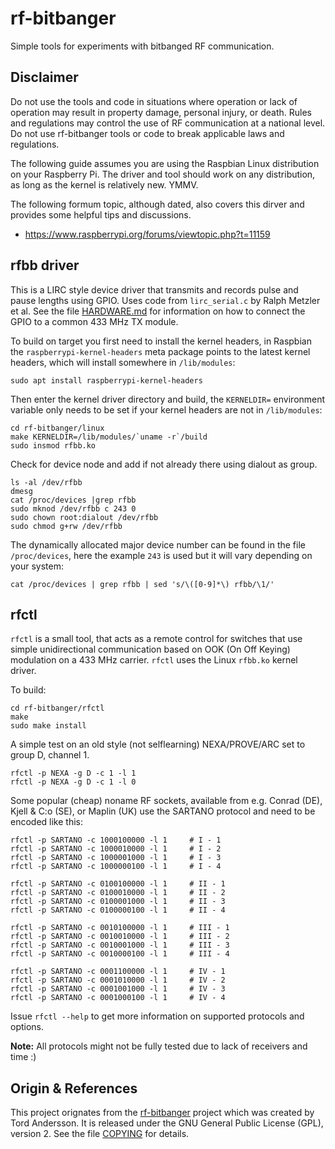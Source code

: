 rf-bitbanger
============

Simple tools for experiments with bitbanged RF communication.


Disclaimer
----------

Do not use the tools and code in situations where operation or lack of
operation may result in property damage, personal injury, or death.
Rules and regulations may control the use of RF communication at a
national level.  Do not use rf-bitbanger tools or code to break
applicable laws and regulations.

The following guide assumes you are using the Raspbian Linux
distribution on your Raspberry Pi. The driver and tool should work on
any distribution, as long as the kernel is relatively new.  YMMV.

The following formum topic, although dated, also covers this dirver and
provides some helpful tips and discussions.

- https://www.raspberrypi.org/forums/viewtopic.php?t=11159


rfbb driver
-----------

This is a LIRC style device driver that transmits and records pulse and
pause lengths using GPIO.  Uses code from `lirc_serial.c` by Ralph
Metzler et al.  See the file [HARDWARE.md][] for information on how to
connect the GPIO to a common 433 MHz TX module.

To build on target you first need to install the kernel headers, in
Raspbian the `raspberrypi-kernel-headers` meta package points to the
latest kernel headers, which will install somewhere in `/lib/modules`:

    sudo apt install raspberrypi-kernel-headers

Then enter the kernel driver directory and build, the `KERNELDIR=`
environment variable only needs to be set if your kernel headers are not
in `/lib/modules`:

    cd rf-bitbanger/linux
    make KERNELDIR=/lib/modules/`uname -r`/build
    sudo insmod rfbb.ko

Check for device node and add if not already there using dialout as
group.

    ls -al /dev/rfbb
    dmesg
    cat /proc/devices |grep rfbb
    sudo mknod /dev/rfbb c 243 0
    sudo chown root:dialout /dev/rfbb
    sudo chmod g+rw /dev/rfbb

The dynamically allocated major device number can be found in the file
`/proc/devices`, here the example `243` is used but it will vary
depending on your system:

    cat /proc/devices | grep rfbb | sed 's/\([0-9]*\) rfbb/\1/'


rfctl
-----

`rfctl` is a small tool, that acts as a remote control for switches that
use simple unidirectional communication based on OOK (On Off Keying)
modulation on a 433 MHz carrier.  `rfctl` uses the Linux `rfbb.ko`
kernel driver.

To build:

    cd rf-bitbanger/rfctl
    make
    sudo make install

A simple test on an old style (not selflearning) NEXA/PROVE/ARC set to
group D, channel 1.

    rfctl -p NEXA -g D -c 1 -l 1
    rfctl -p NEXA -g D -c 1 -l 0

Some popular (cheap) noname RF sockets, available from e.g. Conrad (DE),
Kjell & C:o (SE), or Maplin (UK) use the SARTANO protocol and need to be
encoded like this:

    rfctl -p SARTANO -c 1000100000 -l 1     # I - 1
    rfctl -p SARTANO -c 1000010000 -l 1     # I - 2
    rfctl -p SARTANO -c 1000001000 -l 1     # I - 3
    rfctl -p SARTANO -c 1000000100 -l 1     # I - 4

    rfctl -p SARTANO -c 0100100000 -l 1     # II - 1
    rfctl -p SARTANO -c 0100010000 -l 1     # II - 2
    rfctl -p SARTANO -c 0100001000 -l 1     # II - 3
    rfctl -p SARTANO -c 0100000100 -l 1     # II - 4

    rfctl -p SARTANO -c 0010100000 -l 1     # III - 1
    rfctl -p SARTANO -c 0010010000 -l 1     # III - 2
    rfctl -p SARTANO -c 0010001000 -l 1     # III - 3
    rfctl -p SARTANO -c 0010000100 -l 1     # III - 4

    rfctl -p SARTANO -c 0001100000 -l 1     # IV - 1
    rfctl -p SARTANO -c 0001010000 -l 1     # IV - 2
    rfctl -p SARTANO -c 0001001000 -l 1     # IV - 3
    rfctl -p SARTANO -c 0001000100 -l 1     # IV - 4

Issue `rfctl --help` to get more information on supported protocols and
options.

**Note:** All protocols might not be fully tested due to lack of
receivers and time :)


Origin & References
-------------------

This project orignates from the [rf-bitbanger][] project which was
created by Tord Andersson.  It is released under the GNU General Public
License (GPL), version 2.  See the file [COPYING][] for details.

[COPYING]:      COPYING
[HARDWARE.md]:  HARDWARE.md
[rf-bitbanger]: https://github.com/tandersson/rf-bitbanger
